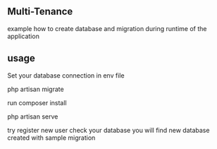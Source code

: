 
## Multi-Tenance

example how to create database and migration during runtime of the application

## usage

Set your database connection in env file

php artisan migrate

run composer install 

php artisan serve 



try register new user
check your database you will find new database created with sample migration
